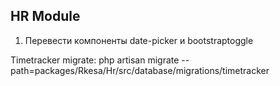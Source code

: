 HR Module
--
1) Перевести компоненты date-picker и bootstraptoggle

Timetracker migrate:
php artisan migrate --path=packages/Rkesa/Hr/src/database/migrations/timetracker